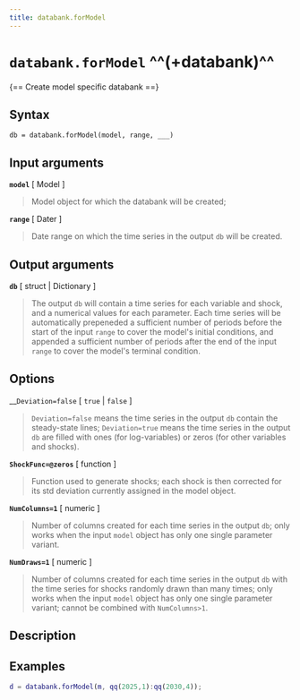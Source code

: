 ```yaml
---
title: databank.forModel
---
```


# `databank.forModel` ^^(+databank)^^

{== Create model specific databank ==}


## Syntax

    db = databank.forModel(model, range, ___)


## Input arguments


__`model`__ [ Model ]
> 
> Model object for which the databank will be created; 
> 


__`range`__ [ Dater ]
> 
> Date range on which the time series in the output `db` will be created.
> 


## Output arguments


__`db`__ [ struct | Dictionary ]
> 
> The output `db` will contain a time series for each variable and shock,
> and a numerical values for each parameter. Each time series will be
> automatically prepeneded a sufficient number of periods before the start
> of the input `range` to cover the model's initial conditions, and
> appended a sufficient number of periods after the end of the input
> `range` to cover the model's terminal condition.
> 


## Options

__`Deviation=false` [ `true` | `false` ]
> 
> `Deviation=false` means the time series in the output `db` contain the
> steady-state lines; `Deviation=true` means the time series in the output
> `db` are filled with ones (for log-variables) or zeros (for other
> variables and shocks).
> 

__`ShockFunc=@zeros`__ [ function ] 
> 
> Function used to generate shocks; each shock is then corrected for its
> std deviation currently assigned in the model object.
> 


__`NumColumns=1`__ [ numeric ]
> 
> Number of columns created for each time series in the output `db`; only
> works when the input `model` object has only one single parameter
> variant.
> 


__`NumDraws=1`__ [ numeric ]
> 
> Number of columns created for each time series in the output `db` with
> the time series for shocks randomly drawn than many times; only
> works when the input `model` object has only one single parameter
> variant; cannot be combined with `NumColumns>1`.
> 

## Description


## Examples

```matlab
d = databank.forModel(m, qq(2025,1):qq(2030,4));
```

